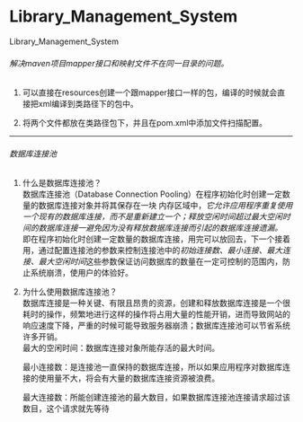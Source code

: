 # Library_Management_System
Library_Management_System

###### 解决maven项目mapper接口和映射文件不在同一目录的问题。 

1. 可以直接在resources创建一个跟mapper接口一样的包，编译的时候就会直接把xml编译到类路径下的包中。

2. 将两个文件都放在类路径包下，并且在pom.xml中添加文件扫描配置。

---
###### 数据库连接池

1. 什么是数据库连接池？  
数据库连接池（Database Connection Pooling）在程序初始化时创建一定数量的数据库连接对象并将其保存在一块
内存区域中，_它允许应用程序重复使用一个现有的数据库连接，而不是重新建立一个；释放空闲时间超过最大空闲时间的数据库连接一避免因为没有释放数据库连接而引起的数据库连接遗漏。_  
 即在程序初始化时创建一定数量的数据库连接，用完可以放回去，下一个接着用，通过配置连接池的参数来控制连接池中的*初始连接数、最小连接、最大连接、最大空闲时间*这些参数保证访问数据库的数量在一定可控制的范围内，防止系统崩溃，使用户的体验好。<br>
 
 2. 为什么使用数据库连接池？<br>
    数据库连接是一种关键、有限且昂贵的资源，创建和释放数据库连接是一个很耗时的操作，频繁地进行这样的操作将占用大量的性能开销，进而导致网站的响应速度下降，严重的时候可能导致服务器崩溃；数据库连接池可以节省系统许多开销。<br>
    最大的空闲时间：数据库连接对象所能存活的最大时间。
    
    最小连接数：是连接池一直保持的数据库连接，所以如果应用程序对数据库连接的使用量不大，将会有大量的数据库连接资源被浪费。
    
    最大连接数：所能创建连接池的最大数目，如果数据库连接池连接请求超过该数目，这个请求就先等待